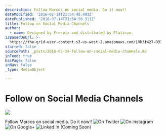 ```yaml
---
description: Follow Marcos on social media. Do it now!!
dateModified: '2016-07-14T21:54:48.493Z'
datePublished: '2016-07-14T21:54:50.311Z'
title: Follow on Social Media Channels
author:
  - name: Designed by Freepix and distributed by Flaticon.
isBasedOnUrl: >-
  https://the-grid-user-content.s3-us-west-2.amazonaws.com/10b3f427-8376-4b2d-b7c0-5642232846c6.jpg
starred: false
sourcePath: _posts/2016-07-14-follow-on-social-media-channels.md
inFeed: true
hasPage: false
inNav: false
_type: MediaObject

---
```

# Follow on Social Media Channels
![](https://s3-us-west-2.amazonaws.com/the-grid-img/p/513fda814658dbca63f9621bf46d94380f5a2120.jpg)

Follow Marcos on social media. Do it now!!
![On Twitter](https://the-grid-user-content.s3-us-west-2.amazonaws.com/041f252d-cb21-43e5-bd9e-7ac50f5d80c9.jpg)
![On Instagram](https://the-grid-user-content.s3-us-west-2.amazonaws.com/7ebcbc5d-6fc3-48ba-a574-1edb9802fd4e.jpg)
![On Google+](https://the-grid-user-content.s3-us-west-2.amazonaws.com/af140553-a10e-4058-8c53-d19cdcb996e7.jpg)
![Linked In (Coming Soon)](https://the-grid-user-content.s3-us-west-2.amazonaws.com/dc7324b7-9f35-444d-ae29-bb1630e4df0e.jpg)
